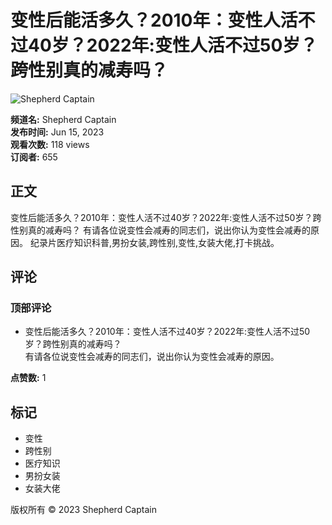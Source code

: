 # 变性后能活多久？2010年：变性人活不过40岁？2022年:变性人活不过50岁？跨性别真的减寿吗？

![Shepherd Captain](https://i.ytimg.com/an/tsa2GslxP2nhU1n5yRUapg/featured_channel.jpg?v=64352e1f)

**频道名:** Shepherd Captain  
**发布时间:** Jun 15, 2023  
**观看次数:** 118 views  
**订阅者:** 655  

## 正文

变性后能活多久？2010年：变性人活不过40岁？2022年:变性人活不过50岁？跨性别真的减寿吗？ 有请各位说变性会减寿的同志们，说出你认为变性会减寿的原因。 纪录片医疗知识科普,男扮女装,跨性别,变性,女装大佬,打卡挑战。

## 评论

### 顶部评论

- 变性后能活多久？2010年：变性人活不过40岁？2022年:变性人活不过50岁？跨性别真的减寿吗？  
  有请各位说变性会减寿的同志们，说出你认为变性会减寿的原因。  

**点赞数:** 1

## 标记
- 变性
- 跨性别
- 医疗知识
- 男扮女装
- 女装大佬

版权所有 © 2023 Shepherd Captain